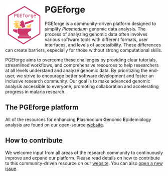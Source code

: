 # <img src="https://github.com/mrc-ide/PGEforge/blob/main/website_docs/img/PGEforge_hex.png?raw=true" width="25%" height="25%" align="left"/> PGEforge
PGEforge is a community-driven platform designed to simplify *Plasmodium* genomic data analysis. The process of analyzing genomic data often involves various software tools with different formats, user interfaces, and levels of accessibility. These differences can create barriers, especially for those without strong computational skills.

PGEforge aims to overcome these challenges by providing clear tutorials, streamlined workflows, and comprehensive resources to help researchers at all levels understand and analyze genomic data. By prioritizing the end-user, we strive to encourage better software development and foster an inclusive research community. Our goal is to make advanced genomic analysis accessible to everyone, promoting collaboration and accelerating progress in malaria research.

## The PGEforge platform
All of the resources for enhancing **P**lasmodium **G**enomic **E**pidemiology analysis are found on our open-source [website](https://mrc-ide.github.io/PGEforge/).

## How to contribute
We welcome input from all areas of the research community to continuously improve and expand our platform. Please read details on how to contribute to this community-driven resource on our [website](https://mrc-ide.github.io/PGEforge/website_docs/how_to_contribute.html). You can also [open a new issue](https://github.com/mrc-ide/PGEforge/issues). 